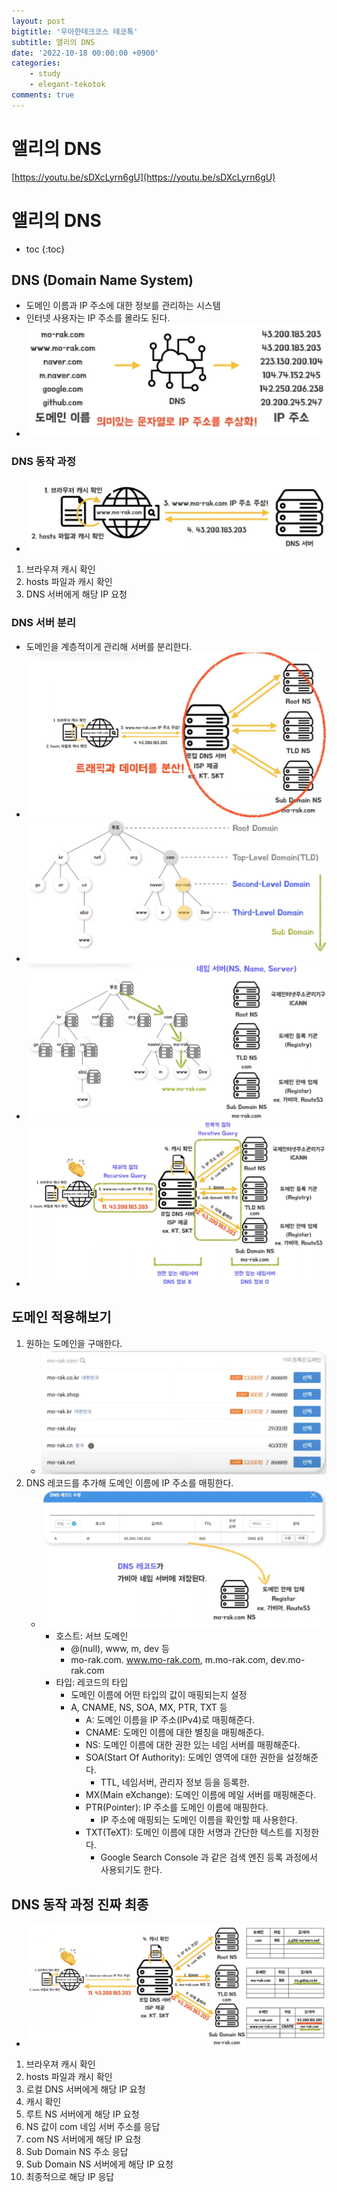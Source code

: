 ```yaml
---
layout: post
bigtitle: '우아한테크코스 테코톡'
subtitle: 앨리의 DNS
date: '2022-10-18 00:00:00 +0900'
categories:
    - study
    - elegant-tekotok
comments: true
---
```


# 앨리의 DNS
[https://youtu.be/sDXcLyrn6gU](https://youtu.be/sDXcLyrn6gU)

# 앨리의 DNS
* toc
{:toc}

## DNS (Domain Name System)
+ 도메인 이름과 IP 주소에 대한 정보를 관리하는 시스템
+ 인터넷 사용자는 IP 주소를 몰라도 된다. 
+ ![img.png](/assets/img/elegant-tekotok/DNS.png) 

### DNS 동작 과정
+ ![img.png](/assets/img/elegant-tekotok/DNS2.png)
1. 브라우져 캐시 확인
2. hosts 파일과 캐시 확인 
3. DNS 서버에게 해당 IP 요청

### DNS 서버 분리
+ 도메인을 계층적이게 관리해 서버를 분리한다. 
+ ![img.png](/assets/img/elegant-tekotok/DNS3.png)
+ ![img.png](/assets/img/elegant-tekotok/DNS4.png)
+ ![img.png](/assets/img/elegant-tekotok/DNS5.png)
+ ![img.png](/assets/img/elegant-tekotok/DNS6.png)

## 도메인 적용해보기
1. 원하는 도메인을 구매한다.
   + ![img.png](/assets/img/elegant-tekotok/DNS7.png)
2. DNS 레코드를 추가해 도메인 이름에 IP 주소를 매핑한다.
   + ![img.png](/assets/img/elegant-tekotok/DNS8.png)
     + 호스트: 서브 도메인
       + @(null), www, m, dev 등
       + mo-rak.com. www.mo-rak.com, m.mo-rak.com, dev.mo-rak.com
     + 타입: 레코드의 타입
       + 도메인 이름에 어떤 타입의 값이 매핑되는지 설정
       + A, CNAME, NS, SOA, MX, PTR, TXT 등 
         + A: 도메인 이름을 IP 주소(IPv4)로 매핑해준다.
         + CNAME: 도메인 이름에 대한 별칭을 매핑해준다.
         + NS: 도메인 이름에 대한 권한 있는 네임 서버를 매핑해준다.
         + SOA(Start Of Authority): 도메인 영역에 대한 권한을 설정해준다.
           + TTL, 네임서버, 관리자 정보 등을 등록한.
         + MX(Main eXchange): 도메인 이름에 메일 서버를 매핑해준다.
         + PTR(Pointer): IP 주소를 도메인 이름에 매핑한다.
           + IP 주소에 매핑되는 도메인 이름을 확인할 때 사용한다.
         + TXT(TeXT): 도메인 이름에 대한 서명과 간단한 텍스트를 지정한다.
           + Google Search Console 과 같은 검색 엔진 등록 과정에서 사용되기도 한다.

## DNS 동작 과정 진짜 최종
+ ![img.png](/assets/img/elegant-tekotok/DNS9.png)
1. 브라우져 캐시 확인
2. hosts 파일과 캐시 확인
3. 로컬 DNS 서버에게 해당 IP 요청
4. 캐시 확인
5. 루트 NS 서버에게 해당 IP 요청
6. NS 값이 com 네임 서버 주소를 응답 
7. com NS 서버에게 해당 IP 요청
8. Sub Domain NS 주소 응답
9. Sub Domain NS 서버에게 해당 IP 요청
10. 최종적으로 해당 IP 응답 

